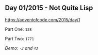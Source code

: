 ## Day 01/2015 - Not Quite Lisp

https://adventofcode.com/2015/day/1

Part One: `138`

Part Two: `1771`

*Demo: `-3` and `43`*
